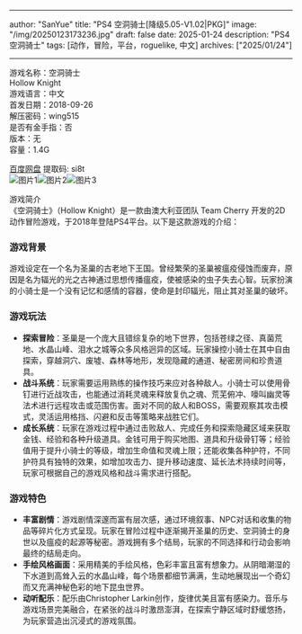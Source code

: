 
---
author: "SanYue"
title: "PS4 空洞骑士[降级5.05-V1.02|PKG]"
image: "/img/20250123173236.jpg"
draft: false
date: 2025-01-24
description: "PS4 空洞骑士"
tags: [动作，冒险，平台，roguelike, 中文]
archives: ["2025/01/24"]

---

游戏名称：空洞骑士   
Hollow Knight    
游戏语言：中文  
首发日期：2018-09-26  
解压密码：wing515  
是否有金手指：否  
版本：无   
容量：1.4G

[百度网盘](https://pan.baidu.com/s/1Kc_7tNGeqPzU4J8cYBoDhw) 提取码: si8t  
![图片1](/img/62d777.jpg)![图片2](/img/e8e2ca.jpg)![图片3](/img/04ada0.jpg)  

游戏简介  
《空洞骑士》（Hollow Knight）是一款由澳大利亚团队 Team Cherry 开发的2D动作冒险游戏，于2018年登陆PS4平台。以下是这款游戏的介绍：

### 游戏背景
游戏设定在一个名为圣巢的古老地下王国。曾经繁荣的圣巢被瘟疫侵蚀而废弃，原因是名为辐光的光之古神通过思想传播瘟疫，使被感染的虫子失去心智。玩家扮演的小骑士是一个没有记忆和感情的容器，使命是封印辐光，阻止其对圣巢的破坏。

### 游戏玩法
- **探索冒险**：圣巢是一个庞大且错综复杂的地下世界，包括苍绿之径、真菌荒地、水晶山峰、泪水之城等众多风格迥异的区域。玩家操控小骑士在其中自由探索，穿越洞穴、废墟、森林等地形，发现隐藏的通道、秘密房间和珍贵道具。
- **战斗系统**：玩家需要运用熟练的操作技巧来应对各种敌人。小骑士可以使用骨钉进行近战攻击，也能通过消耗灵魂来释放复仇之魂、荒芜俯冲、嚎叫幽灵等法术进行远程攻击或范围伤害。面对不同的敌人和BOSS，需要观察其攻击模式，灵活运用格挡、闪避和反击等策略来战胜它们。
- **成长系统**：玩家在游戏过程中通过击败敌人、完成任务和探索隐藏区域来获取金钱、经验和各种升级道具。金钱可用于购买地图、道具和升级骨钉等；经验值用于提升小骑士的等级，增加生命值和灵魂上限；还能收集各种护符，不同护符具有独特的效果，如增加攻击力、提升移动速度、延长法术持续时间等，玩家可根据自己的游戏风格和战斗需求进行搭配。

### 游戏特色
- **丰富剧情**：游戏剧情深邃而富有层次感，通过环境叙事、NPC对话和收集的物品等碎片化方式呈现。玩家在冒险过程中逐渐揭开圣巢的历史、空洞骑士的身世以及瘟疫的起源等秘密。游戏拥有多个结局，玩家的不同选择和行动会影响最终的结局走向。
- **手绘风格画面**：采用精美的手绘风格，色彩丰富且富有想象力。从阴暗潮湿的下水道到高耸入云的水晶山峰，每个场景都细节满满，生动地展现出一个奇幻而又充满神秘色彩的地下昆虫世界。
- **动听配乐**：配乐由Christopher Larkin创作，旋律优美且富有感染力。音乐与游戏场景完美融合，在紧张的战斗时激昂澎湃，在探索宁静区域时舒缓悠扬，为玩家营造出沉浸式的游戏氛围。
